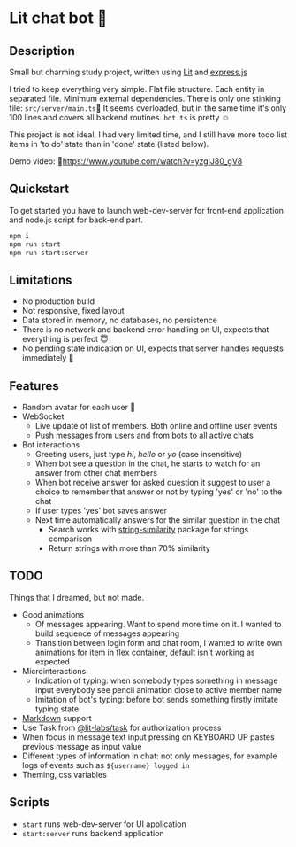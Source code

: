 # Lit chat bot 🤖

## Description

Small but charming study project, written using [Lit](https://lit.dev) and [express.js](https://expressjs.com/)

I tried to keep everything very simple. Flat file structure. Each entity in separated file. Minimum external dependencies. There is only one stinking file: `src/server/main.ts`💩 It seems overloaded, but in the same time it's only 100 lines and covers all backend routines. `bot.ts` is pretty ☺️  

This project is not ideal, I had very limited time, and I still have more todo list items in 'to do' state than in 'done' state (listed below).

Demo video: 🎥[https://www.youtube.com/watch?v=yzgIJ80_gV8 ](https://www.youtube.com/watch?v=yzgIJ80_gV8)

## Quickstart

To get started you have to launch web-dev-server for front-end application and node.js script for back-end part.

```sh
npm i
npm run start
npm run start:server
```

## Limitations

* No production build
* Not responsive, fixed layout
* Data stored in memory, no databases, no persistence
* There is no network and backend error handling on UI, expects that everything is perfect 😇
* No pending state indication on UI, expects that server handles requests immediately 🚀

## Features

* Random avatar for each user 🐯
* WebSocket
  * Live update of list of members. Both online and offline user events
  * Push messages from users and from bots to all active chats
* Bot interactions
  * Greeting users, just type _hi_, _hello_ or _yo_ (case insensitive)
  * When bot see a question in the chat, he starts to watch for an answer from other chat members
  * When bot receive answer for asked question it suggest to user a choice to remember that answer or not by typing 'yes' or 'no' to the chat
  * If user types 'yes' bot saves answer 
  * Next time automatically answers for the similar question in the chat
    * Search works with [string-similarity](https://www.npmjs.com/package/string-similarity) package for strings comparison
    * Return strings with more than 70% similarity

## TODO

Things that I dreamed, but not made.

* Good animations 
  * Of messages appearing. Want to spend more time on it. I wanted to build sequence of messages appearing 
  * Transition between login form and chat room, I wanted to write own animations for item in flex container, default isn't working as expected
* Microinteractions
  * Indication of typing: when somebody types something in message input everybody see pencil animation close to active member name
  * Imitation of bot's typing: before bot sends something firstly imitate typing state
* [Markdown](https://www.markdownguide.org/) support
* Use Task from [@lit-labs/task](https://www.npmjs.com/package/@lit-labs/task) for authorization process
* When focus in message text input pressing on KEYBOARD UP pastes previous message as input value
* Different types of information in chat: not only messages, for example logs of events such as `${username} logged in`
* Theming, css variables

## Scripts

- `start` runs web-dev-server for UI application
- `start:server` runs backend application
